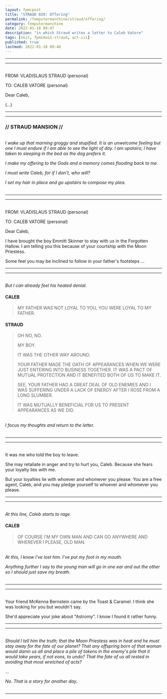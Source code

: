 ```yaml
---
layout: fpmcpost
title: "STRAUD 020: Offering"
permalink: /femputermanchine/straud/offering/
category: femputermanchine
date: 2022-01-18 09:47
description: "in which Straud writes a letter to Caleb Vatore"
tags: [skit, fpmcmain-straud, act-iii]
published: true
lastmod: 2022-01-18 09:48
---
```

[//]: # (  1/18/22  -added)

*****
*****

<br>FROM: VLADISLAUS STRAUD (personal)

TO: CALEB VATORE (personal)

Dear Caleb,

(...)

*****
*****
### // STRAUD MANSION //

<br><i>I wake up that morning groggy and stupified. It is an unwelcome feeling but one I must endure if I am able to see the light of day. I am upstairs; I have taken to sleeping in the bed as the dog prefers it.</i>

<i>I make my offering to the Gods and a memory comes flooding back to me.</i>

<i>I must write Caleb, for if I don't, who will? </i>

<i>I set my hair in place and go upstairs to compose my plea.</i>
<br><br>

*****
*****

<br>FROM: VLADISLAUS STRAUD (personal)

TO: CALEB VATORE (personal)

Dear Caleb,

I have brought the boy Emmitt Skinner to stay with us in the Forgotten Hallow. I am telling you this because of your courtship with the Moon Priestess.

Some feel you may be inclined to follow in your father's footsteps ...

*****
*****
<br><i>But I can already feel his heated denial.</i>

#### CALEB

> MY FATHER WAS NOT LOYAL TO YOU, YOU WERE LOYAL TO MY FATHER.

#### STRAUD

> OH NO, NO.
> 
> MY BOY.
> 
> IT WAS THE OTHER WAY AROUND.
> 
> YOUR FATHER MADE THE OATH OF APPEARANCES WHEN WE WERE JUST ENTERING INTO BUSINESS TOGETHER. IT WAS A PACT OF MUTUAL PROTECTION AND IT BENEFITED BOTH OF US TO MAKE IT.
> 
> SEE, YOUR FATHER HAD A GREAT DEAL OF OLD ENEMIES AND I WAS SUFFERING UNDER A LACK OF ENERGY AFTER I ROSE FROM A LONG SLUMBER.
> 
> IT WAS MUTUALLY BENEFICIAL FOR US TO PRESENT APPEARANCES AS WE DID.

<BR><I>I focus my thoughts and return to the letter.</i>
<BR><br>

*****
*****

<BR>It was me who told the boy to leave.

She may retaliate in anger and try to hurt you, Caleb. Because she fears your loyalty lies with me.

But your loyalties lie with whoever and whomever you please. You are a free agent, Caleb, and you may pledge yourself to whoever and whomever you please.

*****
*****
<br><i>At this line, Caleb starts to rage.</i>

#### CALEB

> OF COURSE I'M MY OWN MAN AND CAN GO ANYWHERE AND WHEREVER I PLEASE, OLD MAN.

<BR><I>At this, I know I've lost him. I've put my foot in my mouth.</i>

<i>Anything further I say to the young man will go in one ear and out the other so I should just save my breath.</i>
<br><br>

*****
*****

<br>Your friend McKenna Bernstein came by the Toast & Caramel. I think she was looking for you but wouldn't say.

She'd appreciate your joke about "Astromy". I know I found it rather funny.

*****
*****
<br><i>Should I tell him the truth; that the Moon Priestess was in heat and he must stay away for the fate of our planet? That any offspring born of that woman would damn us all and place a pile of tokens in the enemy's pile that it would take years, if not eons, to undo? That the fate of us all rested in avoiding that most wretched of acts?</i>

...

<i>No. That is a story for another day.</i>
<br><br>

*****

